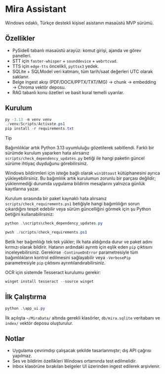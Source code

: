# Mira Assistant

Windows odaklı, Türkçe destekli kişisel asistanın masaüstü MVP sürümü.

## Özellikler

- PySide6 tabanlı masaüstü arayüz: komut girişi, ajanda ve görev panelleri.
- STT için `faster-whisper` + `sounddevice` + `webrtcvad`.
- TTS için `edge-tts` öncelikli, `pyttsx3` yedek.
- SQLite + SQLModel veri katmanı, tüm tarih/saat değerleri UTC olarak saklanır.
- Belge ingest akışı (PDF/DOCX/PPTX/TXT/IMG) → chunk → embedding → Chroma vektör deposu.
- RAG tabanlı konu özetleri ve basit kural temelli uyarılar.

## Kurulum

```powershell
py -3.13 -m venv venv
./venv/Scripts/Activate.ps1
pip install -r requirements.txt
```

> [!TIP]
> Bağımlılıklar artık Python 3.13 uyumluluğu gözetilerek sabitlendi. Farklı bir sürümde kurulum
> yaparken hata alırsanız `scripts/check_dependency_updates.py` betiği ile hangi paketin güncel
> sürüme ihtiyaç duyduğunu görebilirsiniz.

Windows bildirimleri için isteğe bağlı olarak `win10toast` kütüphanesini ayrıca yükleyebilirsiniz. Bu bağımlılık artık kurulumun
zorunlu bir parçası değildir; yüklenmediği durumda uygulama bildirim mesajlarını yalnızca günlük kayıtlarına yazar.

Kurulum sırasında bir paket kaynaklı hata alırsanız `scripts/check_requirements.ps1` betiğiyle hangi bağımlılığın sorun çıkardığını
tespit edebilir veya sürüm güncelliğini görmek için şu Python betiğini kullanabilirsiniz:

```powershell
python .\scripts\check_dependency_updates.py
```

```powershell
pwsh ./scripts/check_requirements.ps1
```

Betik her bağımlılığı tek tek yükler; ilk hata aldığında durur ve paket adını kırmızı olarak bildirir. Hatanın ardındaki ayrıntı için
eşlik eden `pip` çıktısını inceleyebilirsiniz. Gerekirse `-ContinueOnError` parametresiyle tüm bağımlılıkların kontrol edilmesini
sağlayabilir veya `-VerbosePip` parametresiyle `pip` çıktısını ayrıntılandırabilirsiniz.

OCR için sistemde Tesseract kurulumu gerekir:

```powershell
winget install tesseract --source winget
```

## İlk Çalıştırma

```powershell
python .\app_ui.py
```

İlk açılışta `~/MiraData/` altında gerekli klasörler, `db/mira.sqlite` veritabanı ve `index/` vektör deposu oluşturulur.

## Notlar

- Uygulama çevrimdışı çalışacak şekilde tasarlanmıştır; dış API çağrısı yapılmaz.
- Ses ve bildirim özellikleri Windows ortamında test edilmelidir.
- Inbox klasörüne bırakılan belgeler UI üzerinden ingest edilerek arşivlenir.
